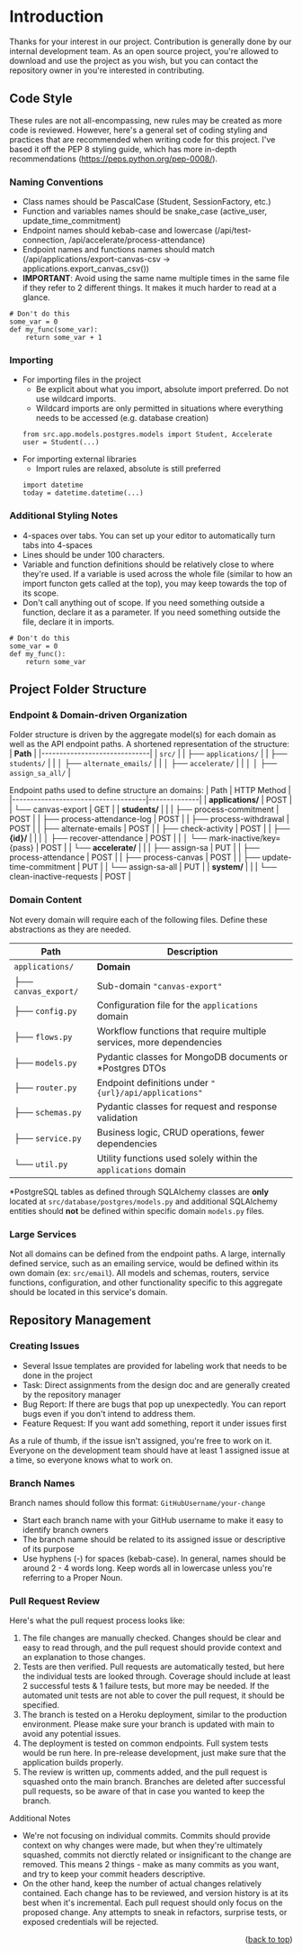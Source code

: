 <a id="contributing-top"></a>

# Introduction

Thanks for your interest in our project. Contribution is generally done by our internal development team. As an open source project, you're allowed to download and use the project as you wish, but you can contact the repository owner in you're interested in contributing.

## Code Style
These rules are not all-encompassing, new rules may be created as more code is reviewed. However, here's a general set of coding styling and practices that are recommended when writing code for this project. I've based it off the PEP 8 styling guide, which has more in-depth recommendations (https://peps.python.org/pep-0008/).

### Naming Conventions
* Class names should be PascalCase (Student, SessionFactory, etc.)
* Function and variables names should be snake_case (active_user, update_time_commitment)
* Endpoint names should kebab-case and lowercase (/api/test-connection, /api/accelerate/process-attendance)
* Endpoint names and functions names should match (/api/applications/export-canvas-csv -> applications.export_canvas_csv())
* **IMPORTANT**: Avoid using the same name multiple times in the same file if they refer to 2 different things. It makes it much harder to read at a glance.
```
# Don't do this
some_var = 0
def my_func(some_var):
    return some_var + 1

```

### Importing
* For importing files in the project
    * Be explicit about what you import, absolute import preferred. Do not use wildcard imports.
    * Wildcard imports are only permitted in situations where everything needs to be accessed (e.g. database creation)
    ```
    from src.app.models.postgres.models import Student, Accelerate
    user = Student(...)
    ```
* For importing external libraries
    * Import rules are relaxed, absolute is still preferred
    ```
    import datetime
    today = datetime.datetime(...)
    ```


### Additional Styling Notes
* 4-spaces over tabs. You can set up your editor to automatically turn tabs into 4-spaces
* Lines should be under 100 characters.
* Variable and function definitions should be relatively close to where they're used. If a variable is used across the whole file (similar to how an import functon gets called at the top), you may keep towards the top of its scope.
* Don't call anything out of scope. If you need something outside a function, declare it as a parameter. If you need something outside the file, declare it in imports.
```
# Don't do this
some_var = 0
def my_func():
    return some_var
```

## Project Folder Structure

### Endpoint & Domain-driven Organization

Folder structure is driven by the aggregate model(s) for each domain as well as the API endpoint paths. A shortened representation of the structure:
| **Path**                     |
|------------------------------|
| `src/`                        |
| ├── `applications/`           |
| ├── `students/`               |
| │   ├── `alternate_emails/`   |
| │   ├── `accelerate/`         |
| │   │   ├── `assign_sa_all/`  |

Endpoint paths used to define structure an domains:
| Path                                | HTTP Method |
|-------------------------------------|--------------|
| **applications/**                   | POST       |
| └── canvas-export                   | GET         |
| **students/**                       |             |
| ├── process-commitment              | POST        |
| ├── process-attendance-log          | POST        |
| ├── process-withdrawal              | POST        |
| ├── alternate-emails                | POST        |
| ├── check-activity                  | POST        |
| ├── **{id}/**                       |             |
| │   ├── recover-attendance          | POST        |
| │   └── mark-inactive/key={pass}    | POST        |
| └── **accelerate/**                 |             |
|     ├── assign-sa                   | PUT         |
|     ├── process-attendance          | POST        |
|     ├── process-canvas              | POST        |
|     ├── update-time-commitment      | PUT         |
|     └── assign-sa-all               | PUT         |
| **system/**                         |             |
| └── clean-inactive-requests         | POST        |

### Domain Content

Not every domain will require each of the following files. Define these abstractions as they are needed.

| **Path**             | **Description**                                           |
|----------------------|-----------------------------------------------------------|
| `applications/`       | **Domain**                                                |
| ├── `canvas_export/`  | Sub-domain `"canvas-export"`                              |
| ├── `config.py`       | Configuration file for the `applications` domain          |
| ├── `flows.py`        | Workflow functions that require multiple services, more dependencies |
| ├── `models.py`       | Pydantic classes for MongoDB documents or *Postgres DTOs   |
| ├── `router.py`       | Endpoint definitions under `"{url}/api/applications"`     |
| ├── `schemas.py`      | Pydantic classes for request and response validation       |
| ├── `service.py`      | Business logic, CRUD operations, fewer dependencies        |
| └── `util.py`         | Utility functions used solely within the `applications` domain |

*PostgreSQL tables as defined through SQLAlchemy classes are **only** located at `src/database/postgres/models.py` and additional SQLAlchemy entities should **not** be defined within specific domain `models.py` files.

### Large Services

Not all domains can be defined from the endpoint paths. A large, internally defined service, such as an emailing service, would be defined within its own domain (ex: `src/email`). All models and schemas, routers, service functions, configuration, and other functionality specific to this aggregate should be located in this service's domain.

## Repository Management

### Creating Issues
* Several Issue templates are provided for labeling work that needs to be done in the project
* Task: Direct assignments from the design doc and are generally created by the repository manager
* Bug Report: If there are bugs that pop up unexpectedly. You can report bugs even if you don't intend to address them.
* Feature Request: If you want add something, report it under issues first

As a rule of thumb, if the issue isn't assigned, you're free to work on it. Everyone on the development team should have at least 1 assigned issue at a time, so everyone knows what to work on.

### Branch Names
Branch names should follow this format: ```GitHubUsername/your-change```
* Start each branch name with your GitHub username to make it easy to identify branch owners
* The branch name should be related to its assigned issue or descriptive of its purpose
* Use hyphens (-) for spaces (kebab-case). In general, names should be around 2 - 4 words long. Keep words all in lowercase unless you're referring to a Proper Noun.

### Pull Request Review
Here's what the pull request process looks like:
1. The file changes are manually checked. Changes should be clear and easy to read through, and the pull request should provide context and an explanation to those changes.
2. Tests are then verified. Pull requests are automatically tested, but here the individual tests are looked through. Coverage should include at least 2 successful tests & 1 failure tests, but more may be needed. If the automated unit tests are not able to cover the pull request, it should be specified.
3. The branch is tested on a Heroku deployment, similar to the production environment. Please make sure your branch is updated with main to avoid any potential issues.
4. The deployment is tested on common endpoints. Full system tests would be run here. In pre-release development, just make sure that the application builds properly.
5. The review is written up, comments added, and the pull request is squashed onto the main branch. Branches are deleted after successful pull requests, so be aware of that in case you wanted to keep the branch.

Additional Notes
* We're not focusing on individual commits. Commits should provide context on why changes were made, but when they're ultimately squashed, commits not dierctly related or insignificant to the change are removed. This means 2 things - make as many commits as you want, and try to keep your commit headers descriptive.
* On the other hand, keep the number of actual changes relatively contained. Each change has to be reviewed, and version history is at its best when it's incremental. Each pull request should only focus on the proposed change. Any attempts to sneak in refactors, surprise tests, or exposed credentials will be rejected.


<p align="right">(<a href="#contributing-top">back to top</a>)</p>